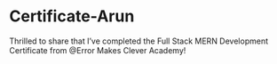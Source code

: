 # Certificate-Arun
Thrilled to share that I’ve completed the Full Stack MERN Development Certificate from @Error Makes Clever Academy!
